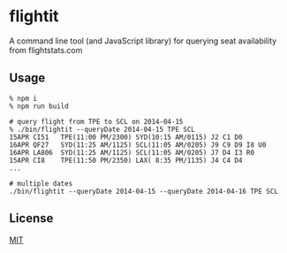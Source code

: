 flightit
========

A command line tool (and JavaScript library) for querying seat availability from flightstats.com

## Usage

    % npm i
    % npm run build

    # query flight from TPE to SCL on 2014-04-15
    % ./bin/flightit --queryDate 2014-04-15 TPE SCL
    15APR CI51   TPE(11:00 PM/2300) SYD(10:15 AM/0115) J2 C1 D0
    16APR QF27   SYD(11:25 AM/1125) SCL(11:05 AM/0205) J9 C9 D9 I8 U0
    16APR LA806  SYD(11:25 AM/1125) SCL(11:05 AM/0205) J7 D4 I3 R0
    15APR CI8    TPE(11:50 PM/2350) LAX( 8:35 PM/1135) J4 C4 D4
    ...

    # multiple dates
    ./bin/flightit --queryDate 2014-04-15 --queryDate 2014-04-16 TPE SCL

## License
[MIT](http://clkao.mit-license.org)
